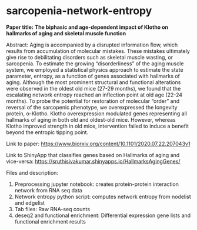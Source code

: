 # sarcopenia-network-entropy
**Paper title:** 
**The biphasic and age-dependent impact of Klotho on hallmarks of aging and skeletal muscle function** 

Abstract: 
Aging is accompanied by a disrupted information flow, which results from accumulation of molecular mistakes. These mistakes ultimately give rise to debilitating disorders such as skeletal muscle wasting, or sarcopenia. To estimate the growing “disorderliness” of the aging muscle system, we employed a statistical physics approach to estimate the state parameter, entropy, as a function of genes associated with hallmarks of aging. Although the most prominent structural and functional alterations were observed in the oldest old mice (27-29 months), we found that the escalating network entropy reached an inflection point at old age (22-24 months). To probe the potential for restoration of molecular “order” and reversal of the sarcopenic phenotype, we overexpressed the longevity protein, α-Klotho. Klotho overexpression modulated genes representing all hallmarks of aging in both old and oldest-old mice. However, whereas Klotho improved strength in old mice, intervention failed to induce a benefit beyond the entropic tipping point.

Link to paper: https://www.biorxiv.org/content/10.1101/2020.07.22.207043v1

Link to ShinyApp that classifies genes based on Hallmarks of aging and vice-versa:
https://sruthisivakumar.shinyapps.io/HallmarksAgingGenes/

Files and description: 
1. Preprocessing jupyter notebook: creates protein-protein interaction network from RNA seq data
2. Network entropy python script: computes network entropy from nodelist and edgelist
3. Tab files: Raw RNA-seq counts
4. deseq2 and functional enrichment: Differential expression gene lists and functional enrichment results
